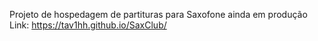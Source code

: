 Projeto de hospedagem de partituras para Saxofone ainda em produção
Link: https://tav1hh.github.io/SaxClub/
